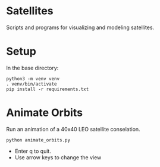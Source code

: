 # Satellites
Scripts and programs for visualizing and modeling satellites.

# Setup
In the base directory:

```
python3 -m venv venv
. venv/bin/activate
pip install -r requirements.txt
```

# Animate Orbits
Run an animation of a 40x40 LEO satellite conselation.

```
python animate_orbits.py
```

- Enter q to quit.
- Use arrow keys to change the view


